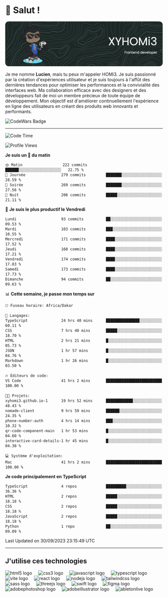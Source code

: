 # 👋 Salut !

![Header](./github-header-image.png)

Je me nomme **Lucien**, mais tu peux m'appeler HOMi3. Je suis passionné par la création d'expériences utilisateur et je suis toujours à l'affût des dernières tendances pour optimiser les performances et la convivialité des interfaces web. Ma collaboration efficace avec des designers et des développeurs fait de moi un membre précieux de toute équipe de développement. Mon objectif est d'améliorer continuellement l'expérience en ligne des utilisateurs en créant des produits web innovants et performants.

![CodeWars Badge](https://www.codewars.com/users/xyhomi3/badges/small)

---
<!--START_SECTION:waka-->
![Code Time](http://img.shields.io/badge/Code%20Time-53%20hrs%2047%20mins-blue)

![Profile Views](http://img.shields.io/badge/Vues%20du%20profil-711-blue)

**Je suis un 🐤 du matin** 

```text
🌞 Matin                  222 commits         ██████░░░░░░░░░░░░░░░░░░░   22.75 % 
🌆 Journée                279 commits         ███████░░░░░░░░░░░░░░░░░░   28.59 % 
🌃 Soirée                 269 commits         ███████░░░░░░░░░░░░░░░░░░   27.56 % 
🌙 Nuit                   206 commits         █████░░░░░░░░░░░░░░░░░░░░   21.11 % 
```
📅 **Je suis le plus productif le Vendredi** 

```text
Lundi                    93 commits          ██░░░░░░░░░░░░░░░░░░░░░░░   09.53 % 
Mardi                    103 commits         ███░░░░░░░░░░░░░░░░░░░░░░   10.55 % 
Mercredi                 171 commits         ████░░░░░░░░░░░░░░░░░░░░░   17.52 % 
Jeudi                    168 commits         ████░░░░░░░░░░░░░░░░░░░░░   17.21 % 
Vendredi                 174 commits         ████░░░░░░░░░░░░░░░░░░░░░   17.83 % 
Samedi                   173 commits         ████░░░░░░░░░░░░░░░░░░░░░   17.73 % 
Dimanche                 94 commits          ██░░░░░░░░░░░░░░░░░░░░░░░   09.63 % 
```


📊 **Cette semaine, je passe mon temps sur** 

```text
🕑︎ Fuseau horaire: Africa/Dakar

💬 Langages: 
TypeScript               24 hrs 40 mins      ███████████████░░░░░░░░░░   60.11 % 
CSS                      7 hrs 40 mins       █████░░░░░░░░░░░░░░░░░░░░   18.70 % 
HTML                     2 hrs 21 mins       █░░░░░░░░░░░░░░░░░░░░░░░░   05.73 % 
JSON                     1 hr 57 mins        █░░░░░░░░░░░░░░░░░░░░░░░░   04.76 % 
Markdown                 1 hr 26 mins        █░░░░░░░░░░░░░░░░░░░░░░░░   03.50 % 

🔥 Éditeurs de code: 
VS Code                  41 hrs 2 mins       █████████████████████████   100.00 % 

🐱‍💻 Projets: 
xyhomi3.github.io-1      19 hrs 52 mins      ████████████░░░░░░░░░░░░░   48.43 % 
nomade-client            9 hrs 59 mins       ██████░░░░░░░░░░░░░░░░░░░   24.35 % 
phone-number-auth        4 hrs 14 mins       ███░░░░░░░░░░░░░░░░░░░░░░   10.32 % 
qr-code-component-main   1 hr 53 mins        █░░░░░░░░░░░░░░░░░░░░░░░░   04.60 % 
interactive-card-details-1 hr 45 mins        █░░░░░░░░░░░░░░░░░░░░░░░░   04.30 % 

💻 Système d'exploitation: 
Mac                      41 hrs 2 mins       █████████████████████████   100.00 % 
```

**Je code principalement en TypeScript** 

```text
TypeScript               4 repos             █████████░░░░░░░░░░░░░░░░   36.36 % 
HTML                     2 repos             █████░░░░░░░░░░░░░░░░░░░░   18.18 % 
CSS                      2 repos             █████░░░░░░░░░░░░░░░░░░░░   18.18 % 
JavaScript               2 repos             █████░░░░░░░░░░░░░░░░░░░░   18.18 % 
Python                   1 repo              ██░░░░░░░░░░░░░░░░░░░░░░░   09.09 % 
```




 Last Updated on 30/09/2023 23:15:49 UTC
<!--END_SECTION:waka-->
---

## J'utilise ces technologies

<div align="left">
  <img src="https://skillicons.dev/icons?i=html" height="40" alt="html5 logo"  />
  <img width="12" />
  <img src="https://skillicons.dev/icons?i=css" height="40" alt="css3 logo"  />
  <img width="12" />
  <img src="https://skillicons.dev/icons?i=js" height="40" alt="javascript logo"  />
  <img width="12" />
  <img src="https://skillicons.dev/icons?i=ts" height="40" alt="typescript logo"  />
  <img width="12" />
  <img src="https://skillicons.dev/icons?i=vite" height="40" alt="vite logo"  />
  <img width="12" />
  <img src="https://skillicons.dev/icons?i=react" height="40" alt="react logo"  />
  <img width="12" />
  <img src="https://cdn.jsdelivr.net/gh/devicons/devicon/icons/nodejs/nodejs-original.svg" height="40" alt="nodejs logo"  />
  <img width="12" />
  <img src="https://skillicons.dev/icons?i=tailwind" height="40" alt="tailwindcss logo"  />
  <img width="12" />
  <img src="https://skillicons.dev/icons?i=sass" height="40" alt="sass logo"  />
  <img width="12" />
  <img src="https://skillicons.dev/icons?i=threejs" height="40" alt="threejs logo"  />
  <img width="12" />
  <img src="https://skillicons.dev/icons?i=swift" height="40" alt="swift logo"  />
  <img width="12" />
  <img src="https://skillicons.dev/icons?i=figma" height="40" alt="figma logo"  />
  <img width="12" />
  <img src="https://skillicons.dev/icons?i=ps" height="40" alt="adobephotoshop logo"  />
  <img width="12" />
  <img src="https://skillicons.dev/icons?i=ai" height="40" alt="adobeillustrator logo"  />
  <img width="12" />
  <img src="https://skillicons.dev/icons?i=ableton" height="40" alt="abletonlive logo"  />
</div>



